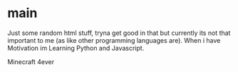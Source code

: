 # main
Just some random html stuff, tryna get good in that but currently its not that important to me 
(as like other programming languages are). 
When i have Motivation im Learning Python and Javascript.

Minecraft 4ever
